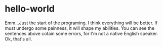 # hello-world
Emm...Just the start of the programing.
I think everything will be better.
If must undergo some painness, it will shape my abilities.
You can see the sentences above cotain some errors, for I'm not a native English speaker.
Ok, that's all.
